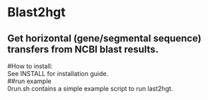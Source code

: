 Blast2hgt
====

Get horizontal (gene/segmental sequence) transfers from NCBI blast results. 
----
#How to install:  
See INSTALL for installation guide.   
##run example  
0run.sh contains a simple example script to run last2hgt.   

